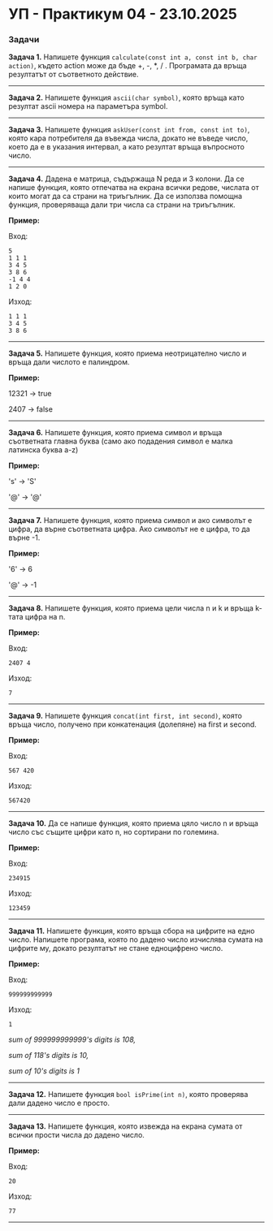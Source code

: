 # УП - Практикум 04 - 23.10.2025

### Задачи

**Задача 1.** Напишете функция `calculate(const int a, const int b, char action)`, където action може да бъде +, -, \*, / . Програмата да връща резултатът от съответното действие.

---

**Задача 2.** Напишете функция `ascii(char symbol)`, която връща като резултат ascii номера на параметъра symbol.

---

**Задача 3.** Напишете функция `askUser(const int from, const int to)`, която кара потребителя да въвежда числа, докато не въведе число, което да е в указания интервал, а като резултат връща въпросното число.

---

**Задача 4.** Дадена е матрица, съдържаща N реда и 3 колони. Да се напише функция, която отпечатва на екрана всички редове, числата от които могат да са страни на триъгълник. Да се използва помощна функция, проверяваща дали три числа са страни на триъгълник.

**Пример:**

Вход:

```
5
1 1 1
3 4 5
3 8 6
-1 4 4
1 2 0
```

Изход:

```
1 1 1
3 4 5
3 8 6
```

---

**Задача 5.** Напишете функция, която приема неотрицателно число и връща дали числото е палиндром.

**Пример:**

12321 &#8594; true

2407 &#8594; false

---

**Задача 6.**
Напишете функция, която приема символ и връща съответната главна буква (само ако подадения символ е малка латинска буква a-z)

**Пример:**

's' &#8594; 'S'

'@' &#8594; '@'

---

**Задача 7.**
Напишете функция, която приема символ и ако символът е цифра, да върне съответната цифра. Ако символът не е цифра, то да върне -1.

**Пример:**

'6' &#8594; 6

'@' &#8594; -1

---

**Задача 8.** Напишете функция, която приема цели числа n и k и връща k-тата цифра на n.

**Пример:**

Вход:

```
2407 4
```

Изход:

```
7
```

---

**Задача 9.** Напишете функция `concat(int first, int second)`, която връща число, получено при конкатенация (долепяне) на first и second.

**Пример:**

Вход:

```
567 420
```

Изход:

```
567420
```

---

**Задача 10.** Да се напише функция, която приема цяло число n и връща число със същите цифри като n, но сортирани по големина.

**Пример:**

Вход:

```
234915
```

Изход:

```
123459
```

---

**Задача 11.** Напишете функция, която връща сбора на цифрите на едно число. Напишете програма, която по дадено число изчислява сумата на цифрите му, докато резултатът не стане едноцифрено число.

**Пример:**

Вход:

```
999999999999
```

Изход:

```
1
```

_sum of 999999999999's digits is 108,_

_sum of 118's digits is 10,_

_sum of 10's digits is 1_

---

**Задача 12.** Напишете функция `bool isPrime(int n)`, която проверява дали дадено число е просто.

---

**Задача 13.** Напишете функция, която извежда на екрана сумата от всички прости числа до дадено число.

**Пример:**

Вход:

```
20
```

Изход:

```
77
```

---
